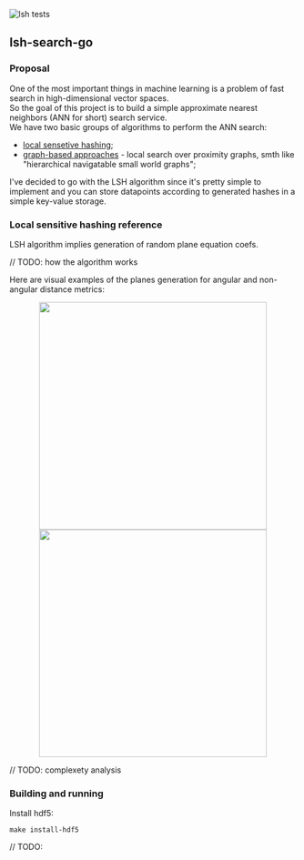 ![lsh tests](https://github.com/gasparian/lsh-search-go/actions/workflows/test.yml/badge.svg?branch=master)
## lsh-search-go  

### Proposal  

One of the most important things in machine learning is a problem of fast search in high-dimensional vector spaces.  
So the goal of this project is to build a simple approximate nearest neighbors (ANN for short) search service.  
We have two basic groups of algorithms to perform the ANN search:  
 - [local sensetive hashing](https://en.wikipedia.org/wiki/Locality-sensitive_hashing);  
 - [graph-based approaches](https://en.wikipedia.org/wiki/Small-world_network) - local search over proximity graphs, smth like "hierarchical navigatable small world graphs";  

I've decided to go with the LSH algorithm since it's pretty simple to implement and you can store datapoints according to generated hashes in a simple key-value storage.  

### Local sensitive hashing reference   

LSH algorithm implies generation of random plane equation coefs.  

// TODO: how the algorithm works  

Here are visual examples of the planes generation for angular and non-angular distance metrics:  
<p align="center"> <img src="https://github.com/gasparian/lsh-search-go/blob/master/pics/non-biased.jpg" height=400/>  <img src="https://github.com/gasparian/lsh-search-go/blob/master/pics/biased.jpg" height=400/> </p>  

// TODO: complexety analysis  

### Building and running  

Install hdf5:  
```
make install-hdf5
```  

// TODO: 

